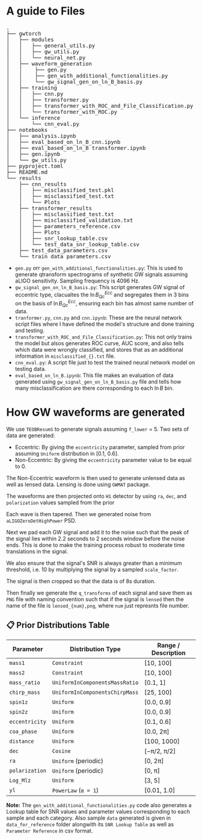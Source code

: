 # A guide to Files

<pre>
.
├── gwtorch
│   ├── modules
│   │   ├── general_utils.py
│   │   ├── gw_utils.py
│   │   └── neural_net.py
│   ├── waveform_generation
│   │    ├── gen.py
│   │    ├── gen_with_additional_functionalities.py
│   │    └── gw_signal_gen_on_ln_B_basis.py
│   ├── training
│   │   ├── cnn.py
│   │   ├── transformer.py
│   │   ├── transformer_with_ROC_and_File_Classification.py
│   │   └── transformer_with_ROC.py
│   └── inference
│       └── cnn_eval.py
├── notebooks
│   ├── analysis.ipynb
│   ├── eval_based_on_ln_B_cnn.ipynb
│   ├── eval_based_on_ln_B transformer.ipynb
│   ├── gen.ipynb
│   └── gw_utils.py
├── pyproject.toml
├── README.md
└── results
    ├── cnn_results
    │   ├── misclassified_test.pkl
    │   ├── misclassified_test.txt
    │   └── Plots
    ├── transformer_results
    │   ├── misclassified_test.txt
    │   ├── misclassified_validation.txt
    │   ├── parameters_reference.csv
    │   ├── Plots
    │   ├── snr_lookup_table.csv
    │   └── test_data_snr_lookup_table.csv
    ├── test_data_parameters.csv
    └── train_data_parameters.csv
</pre>

- `gen.py` orr `gen_with_additional_functionalities.py`: This is used to generate qtransform spectrograms of synthetic GW signals assuming aLIGO sensitivity. Sampling frequency is 4096 Hz.
- `gw_signal_gen_on_ln_B_basis.py`: This script generates GW signal of eccentric type, clacualtes the $\ln B^{Ecc}_{Qc}$ and segregates them in 3 bins on the basis of $\ln B^{Ecc}_{Qc}$, ensuring each bin has almost same number of data.
- `tranformer.py`, `cnn.py` and `cnn.ipynb`: These are the neural network script files where I have defined the model's structure and done training and testing.
- `transformer_with_ROC_and_File_Classification.py`: This not only trains the model but alsos generates ROC curve, AUC score, and also tells which data were wrongly classified, and stores that as an additional information in `misclassified_{}.txt` file.
- `cnn_eval.py`: A script file just to test the trained neural network model on testing data.
- `eval_based_on_ln_B.ipynb`: This file makes an evaluation of data generated using `gw_signal_gen_on_ln_B_basis.py` file and tells how many misclassification are there corresponding to each $\ln B$ bin.


# How GW waveforms are generated

We use `TEOBResumS` to generate signals assuming `f_lower` = 5. Two sets of data are generated: 
- Eccentric: By giving the `eccentricity` parameter, sampled from prior assuming `Uniform` distribution in [0.1, 0.6].
- Non-Eccentric: By giving the `eccentricity` parameter value to be equal to 0.

The Non-Eccentric waveform is then used to generate unlensed data as well as lensed data. Lensing is done using `GWMAT` package.

The waveforms are then projected onto `H1` detector by using `ra`, `dec`, and `polarization` values sampled from the prior

Each wave is then tapered. Then we generated noise from `aLIGOZeroDetHighPower` PSD.

Next we pad each GW signal and add it to the noise such that the peak of the signal lies within 2.2 seconds to 2 seconds window before the noise ends. This is done to make the training process robust to moderate time
translations in the signal.

We also ensure that the signal's SNR is always greater than a minimum threshold, i.e. 10 by multiplying the signal by a sampled `scale_factor`.

The signal is then cropped so that the data is of 8s duration.

Then finally we generate the `q_transforms` of each signal and save them as `PNG` file with naming convention such that if the signal is `lensed` then the name of the file is `lensed_{num},png`, where `num` just represnts file number.

## 📋 Prior Distributions Table

| **Parameter**   | **Distribution Type**              | **Range / Description**       |
|------------------|------------------------------------|-------------------------------|
| `mass1`         | `Constraint`                       | [10, 100]                     |
| `mass2`         | `Constraint`                       | [10, 100]                     |
| `mass_ratio`    | `UniformInComponentsMassRatio`     | [0.1, 1]                     |
| `chirp_mass`    | `UniformInComponentsChirpMass`     | [25, 100]                     |
| `spin1z`        | `Uniform`                          | [0.0, 0.9]                    |
| `spin2z`        | `Uniform`                          | [0.0, 0.9]                    |
| `eccentricity`  | `Uniform`                          | [0.1, 0.6]                    |
| `coa_phase`     | `Uniform`                          | [0.0, 2π]                     |
| `distance`      | `Uniform`                          | [100, 1000]                   |
| `dec`           | `Cosine`                           | [−π/2, π/2]                   |
| `ra`            | `Uniform` (periodic)               | [0, 2π]                       |
| `polarization`  | `Uniform` (periodic)               | [0, π]                        |
| `Log_Mlz`       | `Uniform`                          | [3, 5]                        |
| `yl`            | `PowerLaw` (`α = 1`)               | [0.01, 1.0]                   |


**Note:** The `gen_with_additional_functionalities.py` code also generates a Lookup table for SNR values and parameter values corresponding to each sample and each category. Also sample `data` generated is given in `data_for_reference` folder alongwith its `SNR Lookup Table` as well as `Parameter Reference` in csv format.